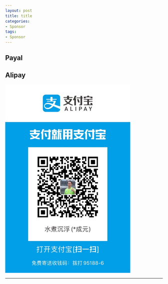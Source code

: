 ```yaml
---
layout: post
title: title
categories:
- Sponsor
tags:
- Sponsor
---
```


     
	 
## Payal
<a href="https://paypal.me/rgrl"></a>
## Alipay
<img src="https://github.com/TJRoger/node-dota2-spectator/raw/master/alipay_collect.jpg" width=400px>

----
